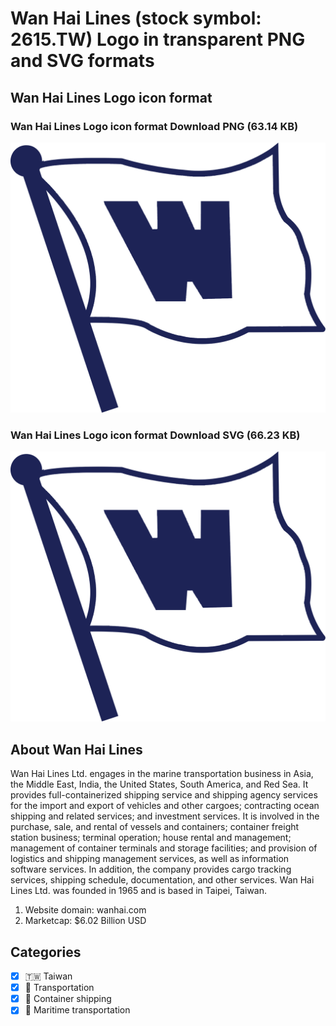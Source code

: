 # Wan Hai Lines (stock symbol: 2615.TW) Logo in transparent PNG and SVG formats

## Wan Hai Lines Logo icon format

### Wan Hai Lines Logo icon format Download PNG (63.14 KB)

![Wan Hai Lines Logo icon format Download PNG (63.14 KB)](/img/orig/2615.TW-91418757.png)

### Wan Hai Lines Logo icon format Download SVG (66.23 KB)

![Wan Hai Lines Logo icon format Download SVG (66.23 KB)](/img/orig/2615.TW-067ae7a7.svg)

## About Wan Hai Lines

Wan Hai Lines Ltd. engages in the marine transportation business in Asia, the Middle East, India, the United States, South America, and Red Sea. It provides full-containerized shipping service and shipping agency services for the import and export of vehicles and other cargoes; contracting ocean shipping and related services; and investment services. It is involved in the purchase, sale, and rental of vessels and containers; container freight station business; terminal operation; house rental and management; management of container terminals and storage facilities; and provision of logistics and shipping management services, as well as information software services. In addition, the company provides cargo tracking services, shipping schedule, documentation, and other services. Wan Hai Lines Ltd. was founded in 1965 and is based in Taipei, Taiwan.

1. Website domain: wanhai.com
2. Marketcap: $6.02 Billion USD


## Categories
- [x] 🇹🇼 Taiwan
- [x] 🚚 Transportation
- [x] 🚢 Container shipping
- [x] 🚢 Maritime transportation
